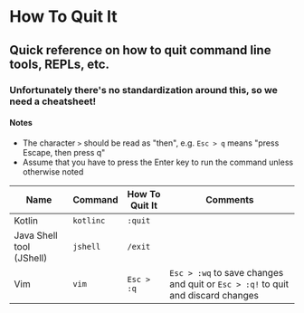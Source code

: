 # How To Quit It

## Quick reference on how to quit command line tools, REPLs, etc.

### Unfortunately there's no standardization around this, so we need a cheatsheet!

#### Notes

- The character `>` should be read as "then", e.g. `Esc > q` means "press Escape, then press q"
- Assume that you have to press the Enter key to run the command unless otherwise noted

| Name                     | Command   | How To Quit It | Comments                                                                        |
| ------------------------ | --------- | -------------- | ------------------------------------------------------------------------------- |
| Kotlin                   | `kotlinc` | `:quit`        |                                                                                 |
| Java Shell tool (JShell) | `jshell`  | `/exit`        |                                                                                 |
| Vim                      | `vim`     | `Esc > :q`     | `Esc > :wq` to save changes and quit or `Esc > :q!` to quit and discard changes |
